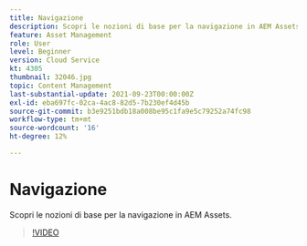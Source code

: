 ```yaml
---
title: Navigazione
description: Scopri le nozioni di base per la navigazione in AEM Assets.
feature: Asset Management
role: User
level: Beginner
version: Cloud Service
kt: 4305
thumbnail: 32046.jpg
topic: Content Management
last-substantial-update: 2021-09-23T00:00:00Z
exl-id: eba697fc-02ca-4ac8-82d5-7b230ef4d45b
source-git-commit: b3e9251bdb18a008be95c1fa9e5c79252a74fc98
workflow-type: tm+mt
source-wordcount: '16'
ht-degree: 12%

---
```


# Navigazione

Scopri le nozioni di base per la navigazione in AEM Assets.

>[!VIDEO](https://video.tv.adobe.com/v/32046?quality=12&learn=on)
